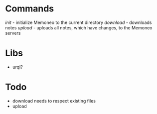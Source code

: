 # Commands
*init* - initialize Memoneo to the current directory
*download* - downloads notes 
*upload* - uploads all notes, which have changes, to the Memoneo servers

# Libs
- urql?

# Todo
- download needs to respect existing files
- upload

